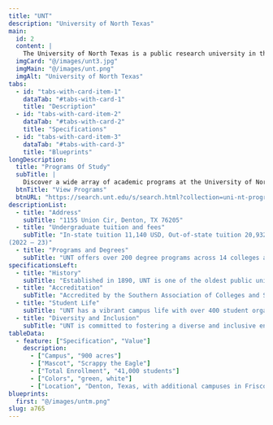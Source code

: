 ```yaml
---
title: "UNT"
description: "University of North Texas" 
main:
  id: 2
  content: |
    The University of North Texas is a public research university in the Dallas–Fort Worth metroplex. UNT's main campus is in Denton, Texas, and it also has a satellite campus in Frisco, Texas. It offers 114 bachelor's, 97 master's, and 39 doctoral degree programs.
  imgCard: "@/images/unt3.jpg"
  imgMain: "@/images/unt.png"
  imgAlt: "University of North Texas"
tabs:
  - id: "tabs-with-card-item-1"
    dataTab: "#tabs-with-card-1"
    title: "Description"
  - id: "tabs-with-card-item-2"
    dataTab: "#tabs-with-card-2"
    title: "Specifications"
  - id: "tabs-with-card-item-3"
    dataTab: "#tabs-with-card-3"
    title: "Blueprints"
longDescription:
  title: "Programs Of Study"
  subTitle: |
    Discover a wide array of academic programs at the University of North Texas (UNT), designed to foster innovation and prepare students for impactful careers in a global context.
  btnTitle: "View Programs"
  btnURL: "https://search.unt.edu/s/search.html?collection=uni-nt-program-finder-search&sort=title&profile=_default"
descriptionList:
  - title: "Address"
    subTitle: "1155 Union Cir, Denton, TX 76205"
  - title: "Undergraduate tuition and fees"
    subTitle: "In-state tuition 11,140 USD, Out-of-state tuition 20,932 USD
(2022 – 23)"
  - title: "Programs and Degrees"
    subTitle: "UNT offers over 200 degree programs across 14 colleges and schools, including undergraduate, graduate, and doctoral degrees."
specificationsLeft:
  - title: "History"
    subTitle: "Established in 1890, UNT is one of the oldest public universities in Texas."
  - title: "Accreditation"
    subTitle: "Accredited by the Southern Association of Colleges and Schools Commission on Colleges (SACSCOC)."
  - title: "Student Life"
    subTitle: "UNT has a vibrant campus life with over 400 student organizations, including cultural, professional, and recreational clubs. The university also hosts various cultural events, performances, and activities."
  - title: "Diversity and Inclusion"
    subTitle: "UNT is committed to fostering a diverse and inclusive environment, with initiatives to support underrepresented students and promote multicultural engagement."
tableData:
  - feature: ["Specification", "Value"]
    description:
      - ["Campus", "900 acres"]
      - ["Mascot", "Scrappy the Eagle"]
      - ["Total Enrollment", "41,000 students"]
      - ["Colors", "green, white"]
      - ["Location", "Denton, Texas, with additional campuses in Frisco and Dallas"]
blueprints:
  first: "@/images/untm.png"
slug: a765  
---
```


